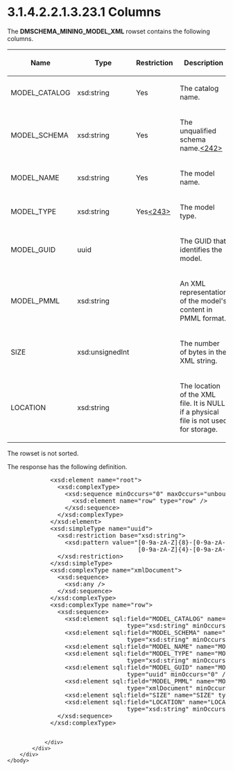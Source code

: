 <html dir="LTR" xmlns:mshelp="http://msdn.microsoft.com/mshelp" xmlns:ddue="http://ddue.schemas.microsoft.com/authoring/2003/5" xmlns:xlink="http://www.w3.org/1999/xlink" xmlns:tool="http://www.microsoft.com/tooltip">
    <head>
        <meta http-equiv="Content-Type" content="text/html; CHARSET=utf-8"></meta>
        <meta name="save" content="history"></meta>
        <title>3.1.4.2.2.1.3.23.1 Columns</title>
        <xml>
            <mshelp:toctitle title="3.1.4.2.2.1.3.23.1 Columns"></mshelp:toctitle>
            <mshelp:rltitle title="[MS-SSAS]: Columns"></mshelp:rltitle>
            <mshelp:keyword index="A" term="4f658756-862a-4c6d-bdc6-7ee616662a63"></mshelp:keyword>
            <mshelp:attr name="DCSext.ContentType" value="open specification"></mshelp:attr>
            <mshelp:attr name="AssetID" value="4f658756-862a-4c6d-bdc6-7ee616662a63"></mshelp:attr>
            <mshelp:attr name="TopicType" value="kbRef"></mshelp:attr>
            <mshelp:attr name="DCSext.Title" value="[MS-SSAS]: Columns" />
        </xml>
    </head>
    <body>
        <div id="header">
            <h1 class="heading">3.1.4.2.2.1.3.23.1 Columns</h1>
        </div>
        <div id="mainSection">
            <div id="mainBody">
                <div id="allHistory" class="saveHistory"></div>
                <div id="sectionSection0" class="section" name="collapseableSection">
                    

<p>The <b>DMSCHEMA_MINING_MODEL_XML</b> rowset contains the
following columns.</p>

<table>
 <thead>
  <tr>
   <th>
   <p>Name</p>
   </th>
   <th>
   <p>Type</p>
   </th>
   <th>
   <p>Restriction</p>
   </th>
   <th>
   <p>Description</p>
   </th>
  </tr>
 </thead>
 <tr>
  <td>
  <p>MODEL_CATALOG</p>
  </td>
  <td>
  <p>xsd:string</p>
  </td>
  <td>
  <p>Yes</p>
  </td>
  <td>
  <p>The catalog name.</p>
  </td>
 </tr>
 <tr>
  <td>
  <p>MODEL_SCHEMA</p>
  </td>
  <td>
  <p>xsd:string</p>
  </td>
  <td>
  <p>Yes</p>
  </td>
  <td>
  <p>The unqualified schema name.<a id="Appendix_A_Target_242"></a><a href="b9ac4859-2662-44ca-b131-9addd8b953dc.md#Appendix_A_242" aria-label="Product behavior note 242">&lt;242&gt;</a></p>
  </td>
 </tr>
 <tr>
  <td>
  <p>MODEL_NAME</p>
  </td>
  <td>
  <p>xsd:string</p>
  </td>
  <td>
  <p>Yes</p>
  </td>
  <td>
  <p>The model name.</p>
  </td>
 </tr>
 <tr>
  <td>
  <p>MODEL_TYPE</p>
  </td>
  <td>
  <p>xsd:string</p>
  </td>
  <td>
  <p>Yes<a id="Appendix_A_Target_243"></a><a href="b9ac4859-2662-44ca-b131-9addd8b953dc.md#Appendix_A_243" aria-label="Product behavior note 243">&lt;243&gt;</a></p>
  </td>
  <td>
  <p>The model type.</p>
  </td>
 </tr>
 <tr>
  <td>
  <p>MODEL_GUID</p>
  </td>
  <td>
  <p>uuid</p>
  </td>
  <td>
  <p> </p>
  </td>
  <td>
  <p>The GUID that identifies the model.</p>
  </td>
 </tr>
 <tr>
  <td>
  <p>MODEL_PMML</p>
  </td>
  <td>
  <p>xsd:string</p>
  </td>
  <td>
  <p> </p>
  </td>
  <td>
  <p>An XML representation of the model's content in PMML
  format.</p>
  </td>
 </tr>
 <tr>
  <td>
  <p>SIZE</p>
  </td>
  <td>
  <p>xsd:unsignedInt</p>
  </td>
  <td>
  <p> </p>
  </td>
  <td>
  <p>The number of bytes in the XML string.</p>
  </td>
 </tr>
 <tr>
  <td>
  <p>LOCATION</p>
  </td>
  <td>
  <p>xsd:string</p>
  </td>
  <td>
  <p> </p>
  </td>
  <td>
  <p>The location of the XML file. It is NULL if a physical
  file is not used for storage.</p>
  </td>
 </tr>
</table>

<p>The rowset is not sorted.</p>

<p>The response has the following definition.</p>

<dl>
<dd>
<div><pre>       &lt;xsd:element name=&quot;root&quot;&gt;
         &lt;xsd:complexType&gt;
           &lt;xsd:sequence minOccurs=&quot;0&quot; maxOccurs=&quot;unbounded&quot;&gt;
             &lt;xsd:element name=&quot;row&quot; type=&quot;row&quot; /&gt;
           &lt;/xsd:sequence&gt;
         &lt;/xsd:complexType&gt;
       &lt;/xsd:element&gt;
       &lt;xsd:simpleType name=&quot;uuid&quot;&gt;
         &lt;xsd:restriction base=&quot;xsd:string&quot;&gt;
           &lt;xsd:pattern value=&quot;[0-9a-zA-Z]{8}-[0-9a-zA-Z]{4}-[0-9a-zA-Z]{4}-
                               [0-9a-zA-Z]{4}-[0-9a-zA-Z]{12}&quot; /&gt;
         &lt;/xsd:restriction&gt;
       &lt;/xsd:simpleType&gt;
       &lt;xsd:complexType name=&quot;xmlDocument&quot;&gt;
         &lt;xsd:sequence&gt;
           &lt;xsd:any /&gt;
         &lt;/xsd:sequence&gt;
       &lt;/xsd:complexType&gt;
       &lt;xsd:complexType name=&quot;row&quot;&gt;
         &lt;xsd:sequence&gt;
           &lt;xsd:element sql:field=&quot;MODEL_CATALOG&quot; name=&quot;MODEL_CATALOG&quot; 
                            type=&quot;xsd:string&quot; minOccurs=&quot;0&quot; /&gt;
           &lt;xsd:element sql:field=&quot;MODEL_SCHEMA&quot; name=&quot;MODEL_SCHEMA&quot; 
                            type=&quot;xsd:string&quot; minOccurs=&quot;0&quot; /&gt;
           &lt;xsd:element sql:field=&quot;MODEL_NAME&quot; name=&quot;MODEL_NAME&quot; type=&quot;xsd:string&quot; /&gt;
           &lt;xsd:element sql:field=&quot;MODEL_TYPE&quot; name=&quot;MODEL_TYPE&quot; 
                            type=&quot;xsd:string&quot; minOccurs=&quot;0&quot; /&gt;
           &lt;xsd:element sql:field=&quot;MODEL_GUID&quot; name=&quot;MODEL_GUID&quot; 
                            type=&quot;uuid&quot; minOccurs=&quot;0&quot; /&gt;
           &lt;xsd:element sql:field=&quot;MODEL_PMML&quot; name=&quot;MODEL_PMML&quot; 
                            type=&quot;xmlDocument&quot; minOccurs=&quot;0&quot; /&gt;
           &lt;xsd:element sql:field=&quot;SIZE&quot; name=&quot;SIZE&quot; type=&quot;xsd:unsignedInt&quot; minOccurs=&quot;0&quot; /&gt;
           &lt;xsd:element sql:field=&quot;LOCATION&quot; name=&quot;LOCATION&quot; 
                            type=&quot;xsd:string&quot; minOccurs=&quot;0&quot; /&gt;
         &lt;/xsd:sequence&gt;
       &lt;/xsd:complexType&gt;
            
</pre></div>
</dd></dl>


                </div>
            </div>
        </div>
    </body>
</html>
